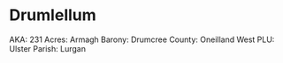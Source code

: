 # Drumlellum

AKA: 231
Acres: Armagh
Barony: Drumcree
County: Oneilland West
PLU: Ulster
Parish: Lurgan